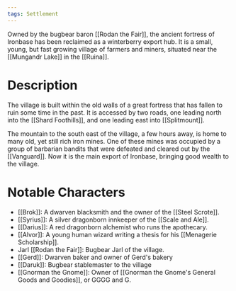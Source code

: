 ```yaml
---
tags: Settlement
---
```

Owned by the bugbear baron [[Rodan the Fair]], the ancient fortress of Ironbase has been reclaimed as a winterberry export hub. It is a small, young, but fast growing village of farmers and miners, situated near the [[Mungandr Lake]] in the [[Ruina]].
# Description
The village is built within the old walls of a great fortress that has fallen to ruin some time in the past. It is accessed by two roads, one leading north into the [[Shard Foothills]], and one leading east into [[Splitmount]].

The mountain to the south east of the village, a few hours away, is home to many old, yet still rich iron mines. One of these mines was occupied by a group of barbarian bandits that were defeated and cleared out by the [[Vanguard]]. Now it is the main export of Ironbase, bringing good wealth to the village.
# Notable Characters
- [[Brok]]: A dwarven blacksmith and the owner of the [[Steel Scrote]].
- [[Syrius]]: A silver dragonborn innkeeper of the [[Scale and Ale]].
- [[Darius]]: A red dragonborn alchemist who runs the apothecary.
- [[Alvor]]: A young human wizard writing a thesis for his [[Menagerie Scholarship]].
- Jarl [[Rodan the Fair]]: Bugbear Jarl of the village.
- [[Gerd]]: Dwarven baker and owner of Gerd's bakery
- [[Daruk]]: Bugbear stablemaster to the village
- [[Gnorman the Gnome]]: Owner of [[Gnorman the Gnome's General Goods and Goodies]], or GGGG and G.
